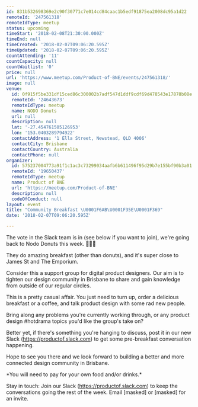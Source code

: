 ```yaml
---
id: 831b532698369e2c90f30771c7e014cd84caac1b5edf91875ea2008dc95a1d22
remoteId: '247561318'
remoteIdType: meetup
status: upcoming
timeStart: '2018-02-08T21:30:00.000Z'
timeEnd: null
timeCreated: '2018-02-07T09:06:20.595Z'
timeUpdated: '2018-02-07T09:06:20.595Z'
countAttending: '11'
countCapacity: null
countWaitlist: '0'
price: null
url: 'https://www.meetup.com/Product-of-BNE/events/247561318/'
image: null
venue:
  id: 0f915f5be331df15ced86c300002b7adf547d1ddf9cdf69d478543e17878b08e
  remoteId: '24643673'
  remoteIdType: meetup
  name: NODO Donuts
  url: null
  description: null
  lat: '-27.454761505126953'
  lon: '153.0403289794922'
  contactAddress: '1 Ella Street, Newstead, QLD 4006'
  contactCity: Brisbane
  contactCountry: Australia
  contactPhone: null
organizer:
  id: 575237004773a91f1c1ac3c73299034aafb6b611496f95d29b7e155bf90b3a01
  remoteId: '19650437'
  remoteIdType: meetup
  name: Product of BNE
  url: 'https://meetup.com/Product-of-BNE'
  description: null
  codeOfConduct: null
layout: event
title: "Community Breakfast \U0001F6AB\U0001F35E\U0001F369"
date: '2018-02-07T09:06:20.595Z'

---
```

<p>The vote in the Slack team is in (see below if you want to join), we're going back to Nodo Donuts this week. 🚫🍞🍩</p> <p>They do amazing breakfast (other than donuts), and it's super close to James St and The Emporium.</p> <p>Consider this a support group for digital product designers. Our aim is to tighten our design community in Brisbane to share and gain knowledge from outside of our regular circles.</p> <p>This is a pretty casual affair. You just need to turn up, order a delicious breakfast or a coffee, and talk product design with some rad new people.</p> <p>Bring along any problems you're currently working through, or any product design #hotdrama topics you'd like the group's take on?</p> <p>Better yet, if there's something you're hanging to discuss, post it in our new Slack (<a href="https://productof.slack.com" class="linkified">https://productof.slack.com</a>) to get some pre-breakfast conversation happening.</p> <p>Hope to see you there and we look forward to building a better and more connected design community in Brisbane.</p> <p>*You will need to pay for your own food and/or drinks.*</p> <p>Stay in touch: Join our Slack (<a href="https://productof.slack.com" class="linkified">https://productof.slack.com</a>) to keep the conversations going the rest of the week. Email [masked] or [masked] for an invite.</p>
